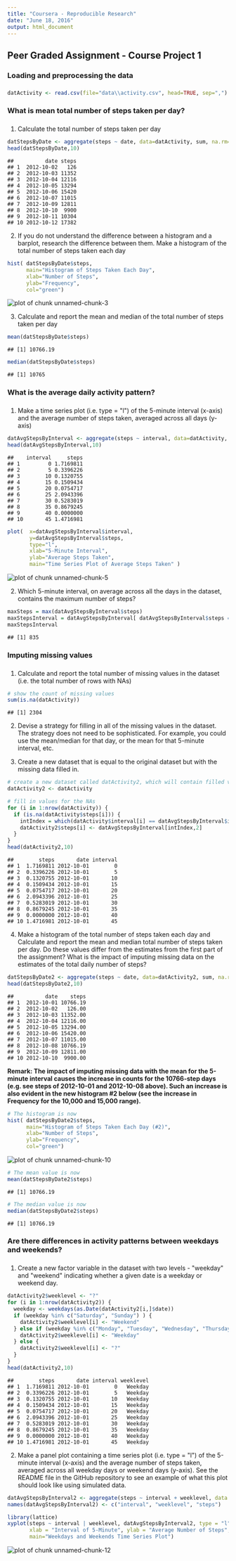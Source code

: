 ```yaml
---
title: "Coursera - Reproducible Research"
date: "June 18, 2016"
output: html_document
---
```


## Peer Graded Assignment - Course Project 1

###
### Loading and preprocessing the data
###

```r
datActivity <- read.csv(file="data\\activity.csv", head=TRUE, sep=",")
```


###
### What is mean total number of steps taken per day?
###
1. Calculate the total number of steps taken per day

```r
datStepsByDate <- aggregate(steps ~ date, data=datActivity, sum, na.rm=TRUE)
head(datStepsByDate,10)
```

```
##          date steps
## 1  2012-10-02   126
## 2  2012-10-03 11352
## 3  2012-10-04 12116
## 4  2012-10-05 13294
## 5  2012-10-06 15420
## 6  2012-10-07 11015
## 7  2012-10-09 12811
## 8  2012-10-10  9900
## 9  2012-10-11 10304
## 10 2012-10-12 17382
```

2. If you do not understand the difference between a histogram and a barplot, research the difference between them. Make a histogram of the total number of steps taken each day


```r
hist( datStepsByDate$steps, 
      main="Histogram of Steps Taken Each Day", 
      xlab="Number of Steps", 
      ylab="Frequency", 
      col="green")
```

![plot of chunk unnamed-chunk-3](figure/unnamed-chunk-3-1.png) 

3. Calculate and report the mean and median of the total number of steps taken per day

```r
mean(datStepsByDate$steps)
```

```
## [1] 10766.19
```

```r
median(datStepsByDate$steps)
```

```
## [1] 10765
```


###
### What is the average daily activity pattern?
###
1. Make a time series plot (i.e. type = "l") of the 5-minute interval (x-axis) and the average number of steps taken, averaged across all days (y-axis)


```r
datAvgStepsByInterval <- aggregate(steps ~ interval, data=datActivity, mean, na.rm=TRUE)
head(datAvgStepsByInterval,10)
```

```
##    interval     steps
## 1         0 1.7169811
## 2         5 0.3396226
## 3        10 0.1320755
## 4        15 0.1509434
## 5        20 0.0754717
## 6        25 2.0943396
## 7        30 0.5283019
## 8        35 0.8679245
## 9        40 0.0000000
## 10       45 1.4716981
```

```r
plot(  x=datAvgStepsByInterval$interval,
       y=datAvgStepsByInterval$steps,
       type="l",
       xlab="5-Minute Interval",
       ylab="Average Steps Taken",
       main="Time Series Plot of Average Steps Taken" )
```

![plot of chunk unnamed-chunk-5](figure/unnamed-chunk-5-1.png) 

2. Which 5-minute interval, on average across all the days in the dataset, contains the maximum number of steps?


```r
maxSteps = max(datAvgStepsByInterval$steps)
maxStepsInterval = datAvgStepsByInterval[ datAvgStepsByInterval$steps == maxSteps, 1 ]
maxStepsInterval
```

```
## [1] 835
```


###
### Imputing missing values
###
1. Calculate and report the total number of missing values in the dataset (i.e. the total number of rows with NAs)


```r
# show the count of missing values
sum(is.na(datActivity))
```

```
## [1] 2304
```

2. Devise a strategy for filling in all of the missing values in the dataset. The strategy does not need to be sophisticated. For example, you could use the mean/median for that day, or the mean for that 5-minute interval, etc.

3. Create a new dataset that is equal to the original dataset but with the missing data filled in.


```r
# create a new dataset called datActivity2, which will contain filled values for NAs
datActivity2 <- datActivity

# fill in values for the NAs
for (i in 1:nrow(datActivity)) {
  if (is.na(datActivity$steps[i])) {
    intIndex = which(datActivity$interval[i] == datAvgStepsByInterval$interval)    
    datActivity2$steps[i] <- datAvgStepsByInterval[intIndex,2]
  }
}
head(datActivity2,10)
```

```
##        steps       date interval
## 1  1.7169811 2012-10-01        0
## 2  0.3396226 2012-10-01        5
## 3  0.1320755 2012-10-01       10
## 4  0.1509434 2012-10-01       15
## 5  0.0754717 2012-10-01       20
## 6  2.0943396 2012-10-01       25
## 7  0.5283019 2012-10-01       30
## 8  0.8679245 2012-10-01       35
## 9  0.0000000 2012-10-01       40
## 10 1.4716981 2012-10-01       45
```

4. Make a histogram of the total number of steps taken each day and Calculate and report the mean and median total number of steps taken per day. Do these values differ from the estimates from the first part of the assignment? What is the impact of imputing missing data on the estimates of the total daily number of steps? 


```r
datStepsByDate2 <- aggregate(steps ~ date, data=datActivity2, sum, na.rm=TRUE)
head(datStepsByDate2,10)
```

```
##          date    steps
## 1  2012-10-01 10766.19
## 2  2012-10-02   126.00
## 3  2012-10-03 11352.00
## 4  2012-10-04 12116.00
## 5  2012-10-05 13294.00
## 6  2012-10-06 15420.00
## 7  2012-10-07 11015.00
## 8  2012-10-08 10766.19
## 9  2012-10-09 12811.00
## 10 2012-10-10  9900.00
```

**Remark: The impact of imputing missing data with the mean for the 5-minute interval causes the increase in counts for the 10766-step days (e.g. see steps of 2012-10-01 and 2012-10-08 above).  Such an increase is also evident in the new histogram #2 below (see the increase in Frequency for the 10,000 and 15,000 range).**


```r
# The histogram is now
hist( datStepsByDate2$steps, 
      main="Histogram of Steps Taken Each Day (#2)", 
      xlab="Number of Steps", 
      ylab="Frequency", 
      col="green")
```

![plot of chunk unnamed-chunk-10](figure/unnamed-chunk-10-1.png) 

```r
# The mean value is now
mean(datStepsByDate2$steps)
```

```
## [1] 10766.19
```

```r
# The median value is now
median(datStepsByDate2$steps)
```

```
## [1] 10766.19
```


###
### Are there differences in activity patterns between weekdays and weekends?
###
1. Create a new factor variable in the dataset with two levels - "weekday" and "weekend" indicating whether a given date is a weekday or weekend day.


```r
datActivity2$weeklevel <- "?"  
for (i in 1:nrow(datActivity2)) {
  weekday <- weekdays(as.Date(datActivity2[i,]$date))
  if (weekday %in% c("Saturday", "Sunday") ) {
    datActivity2$weeklevel[i] <- "Weekend"
  } else if (weekday %in% c("Monday", "Tuesday", "Wednesday", "Thursday", "Friday"))  {
    datActivity2$weeklevel[i] <- "Weekday"
  } else {
    datActivity2$weeklevel[i] <- "?"
  }
}
head(datActivity2,10)
```

```
##        steps       date interval weeklevel
## 1  1.7169811 2012-10-01        0   Weekday
## 2  0.3396226 2012-10-01        5   Weekday
## 3  0.1320755 2012-10-01       10   Weekday
## 4  0.1509434 2012-10-01       15   Weekday
## 5  0.0754717 2012-10-01       20   Weekday
## 6  2.0943396 2012-10-01       25   Weekday
## 7  0.5283019 2012-10-01       30   Weekday
## 8  0.8679245 2012-10-01       35   Weekday
## 9  0.0000000 2012-10-01       40   Weekday
## 10 1.4716981 2012-10-01       45   Weekday
```

2. Make a panel plot containing a time series plot (i.e. type = "l") of the 5-minute interval (x-axis) and the average number of steps taken, averaged across all weekday days or weekend days (y-axis). See the README file in the GitHub repository to see an example of what this plot should look like using simulated data.


```r
datAvgStepsByInterval2 <- aggregate(steps ~ interval + weeklevel, data = datActivity2, mean)
names(datAvgStepsByInterval2) <- c("interval", "weeklevel", "steps")

library(lattice)
xyplot(steps ~ interval | weeklevel, datAvgStepsByInterval2, type = "l", layout = c(1, 2), 
       xlab = "Interval of 5-Minute", ylab = "Average Number of Steps", 
       main="Weekdays and Weekends Time Series Plot")
```

![plot of chunk unnamed-chunk-12](figure/unnamed-chunk-12-1.png) 



